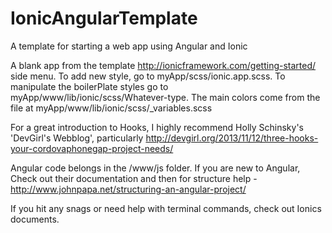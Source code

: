 # IonicAngularTemplate
A template for starting a web app using Angular and Ionic

A blank app from the template http://ionicframework.com/getting-started/  side menu. 
To add new style, go to myApp/scss/ionic.app.scss. 
To manipulate the boilerPlate styles go to myApp/www/lib/ionic/scss/Whatever-type. The main colors come from the file at 
myApp/www/lib/ionic/scss/_variables.scss

For a great introduction to Hooks, I highly recommend Holly Schinsky's 'DevGirl's Webblog', particularly http://devgirl.org/2013/11/12/three-hooks-your-cordovaphonegap-project-needs/

Angular code belongs in the /www/js folder.
If you are new to Angular, Check out their documentation and then for structure help - http://www.johnpapa.net/structuring-an-angular-project/

If you hit any snags or need help with terminal commands, check out Ionics documents.

